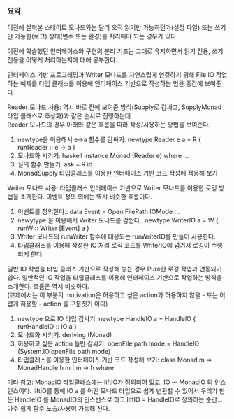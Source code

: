 ﻿###  요약
이전에 살펴본 스테이트 모나드와는 달리 오직 읽기만 가능하던가(설정 파일) 또는 쓰기만 가능한(로그) 상태(변수 또는 환경)를 처리해야 되는 경우가 있다.      

이전에 학습했던 인터페이스와 구현의 분리 기조는 그대로 유지하면서 읽기 전용, 쓰기 전용을 어떻게 처리하는지에 대해 공부한다.   

인터페이스 기반 프로그래밍과 Writer 모나드를 자연스럽게 연결하기 위해 File IO 작업하는 예제를 타입 클래스를 이용해 인터페이스 기반으로 작성하는 법을 중간에 보여준다.  

Reader 모나드 사용:  역시 바로 전에 보여준 방식(Supply로 감싸고, SupplyMonad 타입 클래스로 추상화)과 같은 순서로 진행하는데  
Reader 모나드의 경우 아래와 같은 흐름을 따라 작성/사용하는 방법을 보여준다.  
  1. newtype을 이용해서  e->a 함수를 감싸기: newtype Reader e a = R { runReader :: e -> a } 
  2. 모나드화 시키기:  haskell instance Monad (Reader e) where ...  
  3. 질의 함수 만들기: ask = R id   
  4. MonadSupply 타입클래스를 이용한 인터페이스 기반 코드 작성에 적용해 보기  

Writer 모나드 사용:  타입클래스 인터페이스 기반으로 Writer 모나드를 이용한 로깅 방법을 소개한다.   이벤트 정의 외에는 역시 비슷한 흐름이다.  
  1. 이벤트를 정의한다.: data Event = Open FilePath IOMode ...  
  2. newytype 을 이용해서 Writer 모나드를 감싼다.: newtype WriterIO a = W { runW :: Writer [Event] a }   
  3. Writer 모나드의 runWriter 함수에 대응되는 runWriterIO를 만들어 사용한다.  
  4. 타입클래스를 이용해 작성한 IO 처리 로직 코드를 WriterIO에 넘겨서 로깅이 수행되게 한다.   

일반 IO 작업을 타입 클래스 기반으로 작성해 놓는 경우 Pure한 로깅 작업과 연동되기 쉽다.  일반적인 IO 작업을 타입클래스를 이용해 인터페이스 기반으로 작업하는 방식을 소개한다. 흐름은 역시 비슷하다.   
(교제에서는 이 부분의 motivation은 허용하고 싶은 action과 허용하지 않을 - 또는 어렵게 허용할 - action 을 구분짓기 이다)  
  1. newtype 으로 IO 타입 감싸기: newtype HandleIO a = HandleIO { runHandleIO :: IO a }  
  2. 모나드화 시키기: deriving (Monad)  
  3. 허용하고 싶은 action 들만 감싸기: openFile path mode = HandleIO (System.IO.openFile path mode)  
  4. 타입클래스를 이용한 인터페이스 기반 코드 작성해 보기: class Monad m => MonadHandle h m | m -> h where  

기타 참고: MonadIO 타입클래스에는 liftIO가 정의되어 있고, IO 는 MonadIO 의 인스턴스이다. liftIO를 통해 IO a 를 어떤 모나드 타입으로 쉽게 변환할 수 있어서 우리가 만든 HandleIO 를 MonadIO의 인스턴스로 하고 liftIO = HandleIO로 정의하는 순간... 아주 쉽게 함수 노출/사용이 가능해 진다.

 
  
  

